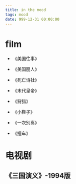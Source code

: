 ```yaml
---
title: in the mood
tags: mood
date: 999-12-31 00:00:00
---
```


# film
- 《美国往事》

- 《美国丽人》

- 《死亡诗社》

- 《末代皇帝》

- 《狩猎》

- 《小鞋子》

- 《一次别离》

- 《撞车》

# 电视剧
## 《三国演义》-1994版